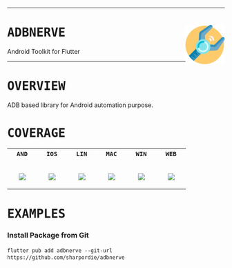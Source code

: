 <hr><div>
<a href="../.."><img align="right" height="91" src="assets/logo.png"></a>
<h1><samp>ADBNERVE</samp></h1>
<p>Android Toolkit for Flutter</p>
</div><hr>

<h1><samp>OVERVIEW</samp></h1>

ADB based library for Android automation purpose.

<h1><samp>COVERAGE</samp></h1>

<table>
  <tr>
    <th><samp>AND</samp></th>
    <th><samp>IOS</samp></th>
    <th><samp>LIN</samp></th>
    <th><samp>MAC</samp></th>
    <th><samp>WIN</samp></th>
    <th><samp>WEB</samp></th>
  </tr>
  <tr align="center">
    <td width="55"><p><br><img src="https://fakeimg.pl/30x30/d1ff82/fff//?text=‏‏‎ ‎"></p></td>
    <td width="55"><p><br><img src="https://fakeimg.pl/30x30/ff8c82/fff//?text=‏‏‎ ‎"></p></td>
    <td width="55"><p><br><img src="https://fakeimg.pl/30x30/d1ff82/fff//?text=‏‏‎ ‎"></p></td>
    <td width="55"><p><br><img src="https://fakeimg.pl/30x30/d1ff82/fff//?text=‏‏‎ ‎"></p></td>
    <td width="55"><p><br><img src="https://fakeimg.pl/30x30/d1ff82/fff//?text=‏‏‎ ‎"></p></td>
    <td width="55"><p><br><img src="https://fakeimg.pl/30x30/ff8c82/fff//?text=‏‏‎ ‎"></p></td>
  </tr>
</table>

<h1><samp>EXAMPLES</samp></h1>

### Install Package from Git

```shell
flutter pub add adbnerve --git-url https://github.com/sharpordie/adbnerve
```
